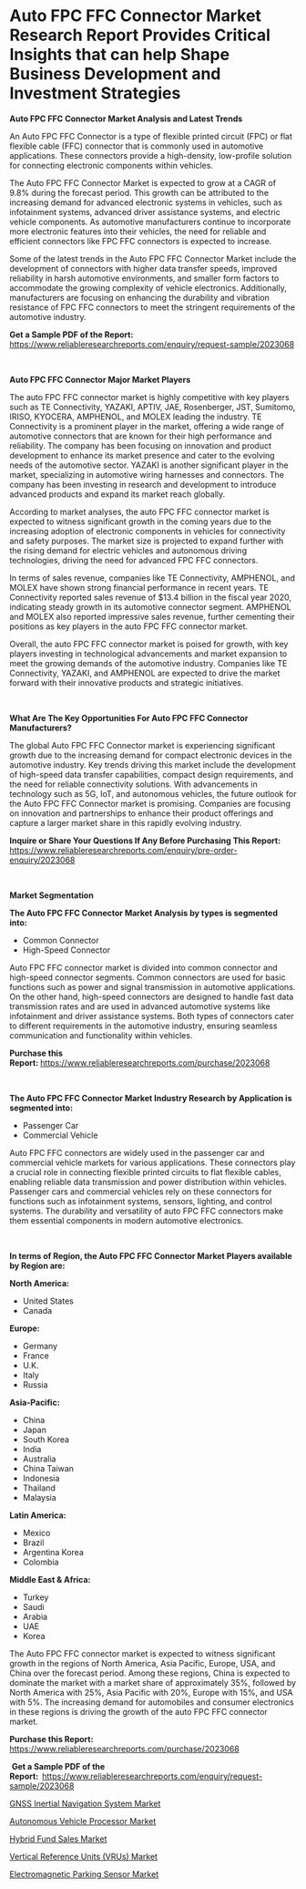 <p><h1>Auto FPC FFC Connector Market Research Report Provides Critical Insights that can help Shape Business Development and Investment Strategies</h1></p><p><strong>Auto FPC FFC Connector Market Analysis and Latest Trends</strong></p>
<p><p>An Auto FPC FFC Connector is a type of flexible printed circuit (FPC) or flat flexible cable (FFC) connector that is commonly used in automotive applications. These connectors provide a high-density, low-profile solution for connecting electronic components within vehicles.</p><p>The Auto FPC FFC Connector Market is expected to grow at a CAGR of 9.8% during the forecast period. This growth can be attributed to the increasing demand for advanced electronic systems in vehicles, such as infotainment systems, advanced driver assistance systems, and electric vehicle components. As automotive manufacturers continue to incorporate more electronic features into their vehicles, the need for reliable and efficient connectors like FPC FFC connectors is expected to increase.</p><p>Some of the latest trends in the Auto FPC FFC Connector Market include the development of connectors with higher data transfer speeds, improved reliability in harsh automotive environments, and smaller form factors to accommodate the growing complexity of vehicle electronics. Additionally, manufacturers are focusing on enhancing the durability and vibration resistance of FPC FFC connectors to meet the stringent requirements of the automotive industry.</p></p>
<p><strong>Get a Sample PDF of the Report:&nbsp;</strong> <a href="https://www.reliableresearchreports.com/enquiry/request-sample/2023068">https://www.reliableresearchreports.com/enquiry/request-sample/2023068</a></p>
<p>&nbsp;</p>
<p><strong>Auto FPC FFC Connector Major Market Players</strong></p>
<p><p>The auto FPC FFC connector market is highly competitive with key players such as TE Connectivity, YAZAKI, APTIV, JAE, Rosenberger, JST, Sumitomo, IRISO, KYOCERA, AMPHENOL, and MOLEX leading the industry. TE Connectivity is a prominent player in the market, offering a wide range of automotive connectors that are known for their high performance and reliability. The company has been focusing on innovation and product development to enhance its market presence and cater to the evolving needs of the automotive sector. YAZAKI is another significant player in the market, specializing in automotive wiring harnesses and connectors. The company has been investing in research and development to introduce advanced products and expand its market reach globally.</p><p>According to market analyses, the auto FPC FFC connector market is expected to witness significant growth in the coming years due to the increasing adoption of electronic components in vehicles for connectivity and safety purposes. The market size is projected to expand further with the rising demand for electric vehicles and autonomous driving technologies, driving the need for advanced FPC FFC connectors.</p><p>In terms of sales revenue, companies like TE Connectivity, AMPHENOL, and MOLEX have shown strong financial performance in recent years. TE Connectivity reported sales revenue of $13.4 billion in the fiscal year 2020, indicating steady growth in its automotive connector segment. AMPHENOL and MOLEX also reported impressive sales revenue, further cementing their positions as key players in the auto FPC FFC connector market.</p><p>Overall, the auto FPC FFC connector market is poised for growth, with key players investing in technological advancements and market expansion to meet the growing demands of the automotive industry. Companies like TE Connectivity, YAZAKI, and AMPHENOL are expected to drive the market forward with their innovative products and strategic initiatives.</p></p>
<p>&nbsp;</p>
<p><strong>What Are The Key Opportunities For Auto FPC FFC Connector Manufacturers?</strong></p>
<p><p>The global Auto FPC FFC Connector market is experiencing significant growth due to the increasing demand for compact electronic devices in the automotive industry. Key trends driving this market include the development of high-speed data transfer capabilities, compact design requirements, and the need for reliable connectivity solutions. With advancements in technology such as 5G, IoT, and autonomous vehicles, the future outlook for the Auto FPC FFC Connector market is promising. Companies are focusing on innovation and partnerships to enhance their product offerings and capture a larger market share in this rapidly evolving industry.</p></p>
<p><strong>Inquire or Share Your Questions If Any Before Purchasing This Report:</strong> <a href="https://www.reliableresearchreports.com/enquiry/pre-order-enquiry/2023068">https://www.reliableresearchreports.com/enquiry/pre-order-enquiry/2023068</a></p>
<p>&nbsp;</p>
<p><strong>Market Segmentation</strong></p>
<p><strong>The Auto FPC FFC Connector Market Analysis by types is segmented into:</strong></p>
<p><ul><li>Common Connector</li><li>High-Speed Connector</li></ul></p>
<p><p>Auto FPC FFC connector market is divided into common connector and high-speed connector segments. Common connectors are used for basic functions such as power and signal transmission in automotive applications. On the other hand, high-speed connectors are designed to handle fast data transmission rates and are used in advanced automotive systems like infotainment and driver assistance systems. Both types of connectors cater to different requirements in the automotive industry, ensuring seamless communication and functionality within vehicles.</p></p>
<p><strong>Purchase this Report:&nbsp;</strong><a href="https://www.reliableresearchreports.com/purchase/2023068">https://www.reliableresearchreports.com/purchase/2023068</a></p>
<p>&nbsp;</p>
<p><strong>The Auto FPC FFC Connector Market Industry Research by Application is segmented into:</strong></p>
<p><ul><li>Passenger Car</li><li>Commercial Vehicle</li></ul></p>
<p><p>Auto FPC FFC connectors are widely used in the passenger car and commercial vehicle markets for various applications. These connectors play a crucial role in connecting flexible printed circuits to flat flexible cables, enabling reliable data transmission and power distribution within vehicles. Passenger cars and commercial vehicles rely on these connectors for functions such as infotainment systems, sensors, lighting, and control systems. The durability and versatility of auto FPC FFC connectors make them essential components in modern automotive electronics.</p></p>
<p>&nbsp;</p>
<p><strong>In terms of Region, the Auto FPC FFC Connector Market Players available by Region are:</strong></p>
<p>
    <p> <strong> North America: </strong>
        <ul>
            <li>United States</li>
            <li>Canada</li>
        </ul>
        </p> 
    <p> <strong> Europe: </strong>
        <ul>
            <li>Germany</li>
            <li>France</li>
            <li>U.K.</li>
            <li>Italy</li>
            <li>Russia</li>
        </ul>
        </p> 
    <p> <strong> Asia-Pacific: </strong>
        <ul>
            <li>China</li>
            <li>Japan</li>
            <li>South Korea</li>
            <li>India</li>
            <li>Australia</li>
            <li>China Taiwan</li>
            <li>Indonesia</li>
            <li>Thailand</li>
            <li>Malaysia</li>
        </ul>
        </p> 
    <p> <strong> Latin America: </strong>
        <ul>
            <li>Mexico</li>
            <li>Brazil</li>
            <li>Argentina Korea</li>
            <li>Colombia</li>
        </ul>
        </p> 
    <p> <strong> Middle East & Africa: </strong>
        <ul>
            <li>Turkey</li>
            <li>Saudi</li>
            <li>Arabia</li>
            <li>UAE</li>
            <li>Korea</li>
        </ul>
    </p>
    </p>
<p><p>The Auto FPC FFC connector market is expected to witness significant growth in the regions of North America, Asia Pacific, Europe, USA, and China over the forecast period. Among these regions, China is expected to dominate the market with a market share of approximately 35%, followed by North America with 25%, Asia Pacific with 20%, Europe with 15%, and USA with 5%. The increasing demand for automobiles and consumer electronics in these regions is driving the growth of the auto FPC FFC connector market.</p></p>
<p><strong>Purchase this Report: </strong><a href="https://www.reliableresearchreports.com/purchase/2023068">https://www.reliableresearchreports.com/purchase/2023068</a></p>
<p>&nbsp;<strong>Get a Sample PDF of the Report:&nbsp;&nbsp;</strong><a href="https://www.reliableresearchreports.com/enquiry/request-sample/2023068">https://www.reliableresearchreports.com/enquiry/request-sample/2023068</a></p>
<p><strong></strong></p>
<p><p><a href="https://view.publitas.com/reportprime-1/gnss-inertial-navigation-system-market-size-focuses-on-market-dynamics-in-depth-analysis-and-future-projections-of-its-market-forecasted-for-period-from-2024-to-2031/">GNSS Inertial Navigation System Market</a></p><p><a href="https://github.com/globismark/Market-Research-Report-List-2/blob/main/autonomous-vehicle-processor-market.md">Autonomous Vehicle Processor Market</a></p><p><a href="https://rainy-horn-d69.notion.site/Insights-into-Hybrid-Fund-Sales-Market-Size-Analysing-Market-Share-Trends-and-Growth-from-2024-to-41e07a65886c415bb41559c98a09825e">Hybrid Fund Sales Market</a></p><p><a href="https://view.publitas.com/reportprime-1/vertical-reference-units-vrus-market-challenges-opportunities-and-growth-drivers-and-major-market-players-forecasted-for-period-from-2024-2031/">Vertical Reference Units (VRUs) Market</a></p><p><a href="https://github.com/bobicer/Market-Research-Report-List-2/blob/main/electromagnetic-parking-sensor-market.md">Electromagnetic Parking Sensor Market</a></p></p>
